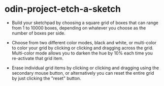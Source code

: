 # odin-project-etch-a-sketch
- Build your sketchpad by choosing a square grid of boxes that can range from 1 to 10000 boxes, depending on whatever you choose as the number of boxes per side. 

- Choose from two different color modes, black and white, or multi-color to color your grid by clicking or clicking and dragging across the grid. Multi-color mode allows you to darken the hue by 10% each time you re-activate that grid item.

- Erase individual grid items by clicking or clicking and dragging using the secondary mouse button, or alternatively you can reset the entire grid by just clicking the "reset" button.  
